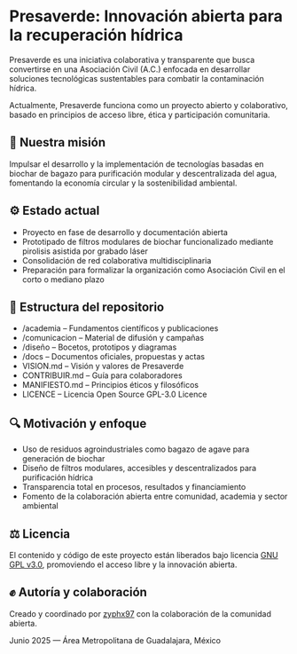 # Presaverde: Innovación abierta para la recuperación hídrica

Presaverde es una iniciativa colaborativa y transparente que busca convertirse en una Asociación Civil (A.C.) enfocada en desarrollar soluciones tecnológicas sustentables para combatir la contaminación hídrica. 

Actualmente, Presaverde funciona como un proyecto abierto y colaborativo, basado en principios de acceso libre, ética y participación comunitaria.

## 📘 Nuestra misión

Impulsar el desarrollo y la implementación de tecnologías basadas en biochar de bagazo para purificación modular y descentralizada del agua, fomentando la economía circular y la sostenibilidad ambiental.

## ⚙️ Estado actual

- Proyecto en fase de desarrollo y documentación abierta
- Prototipado de filtros modulares de biochar funcionalizado mediante pirolisis asistida por grabado láser
- Consolidación de red colaborativa multidisciplinaria
- Preparación para formalizar la organización como Asociación Civil en el corto o mediano plazo

## 📂 Estructura del repositorio

- /academia – Fundamentos científicos y publicaciones
- /comunicacion – Material de difusión y campañas
- /diseño – Bocetos, prototipos y diagramas
- /docs – Documentos oficiales, propuestas y actas
- VISION.md – Visión y valores de Presaverde
- CONTRIBUIR.md – Guía para colaboradores
- MANIFIESTO.md – Principios éticos y filosóficos
- LICENCE – Licencia Open Source GPL-3.0 Licence

## 🔍 Motivación y enfoque

- Uso de residuos agroindustriales como bagazo de agave para generación de biochar
- Diseño de filtros modulares, accesibles y descentralizados para purificación hídrica
- Transparencia total en procesos, resultados y financiamiento
- Fomento de la colaboración abierta entre comunidad, academia y sector ambiental

## ⚖️ Licencia

El contenido y código de este proyecto están liberados bajo licencia [GNU GPL v3.0](./LICENSE), promoviendo el acceso libre y la innovación abierta.

## ✊ Autoría y colaboración

Creado y coordinado por [zyphx97](https://github.com/zyphx97) con la colaboración de la comunidad abierta.

Junio 2025 — Área Metropolitana de Guadalajara, México